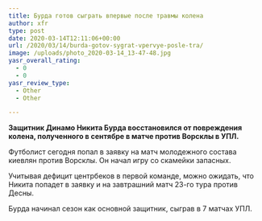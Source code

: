 ```yaml
---
title: Бурда готов сыграть впервые после травмы колена
author: xfr
type: post
date: 2020-03-14T12:11:06+00:00
url: /2020/03/14/burda-gotov-sygrat-vpervye-posle-tra/
image: /uploads/photo_2020-03-14_13-47-48.jpg
yasr_overall_rating:
  - 0
  - 0
yasr_review_type:
  - Other
  - Other

---
```

**Защитник Динамо Никита Бурда восстановился от повреждения колена, полученного в сентябре в матче против Ворсклы в УПЛ.**

Футболист сегодня попал в заявку на матч молодежного состава киевлян против Ворсклы. Он начал игру со скамейки запасных.

Учитывая дефицит центрбеков в первой команде, можно ожидать, что Никита попадет в заявку и на завтрашний матч 23-го тура против Десны.

Бурда начинал сезон как основной защитник, сыграв в 7 матчах УПЛ.